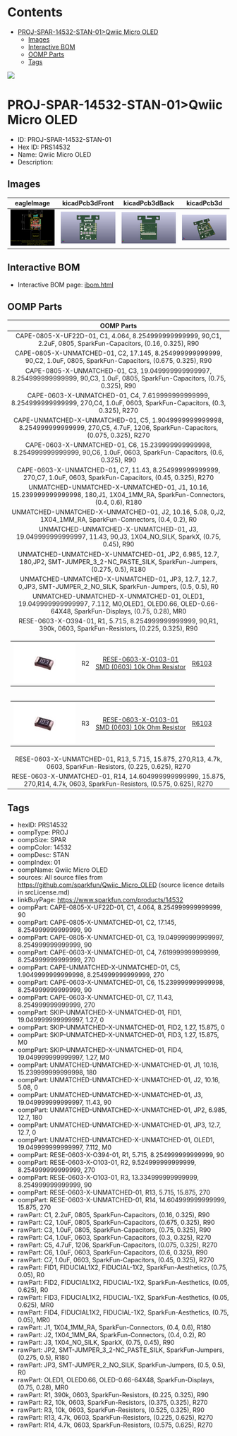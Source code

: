 



Contents
========

* [PROJ-SPAR-14532-STAN-01>Qwiic Micro OLED](#proj-spar-14532-stan-01qwiic-micro-oled)
	* [Images](#images)
	* [Interactive BOM](#interactive-bom)
	* [OOMP Parts](#oomp-parts)
	* [Tags](#tags)
  
![][im]
# PROJ-SPAR-14532-STAN-01>Qwiic Micro OLED

- ID: PROJ-SPAR-14532-STAN-01
- Hex ID: PRS14532
- Name: Qwiic Micro OLED
- Description: 

## Images
  
  

|eagleImage|kicadPcb3dFront|kicadPcb3dBack|kicadPcb3d|
| :---: | :---: | :---: | :---: |
|[![eagleImage](eagleImage_140.png)](eagleImage_600.png)|[![kicadPcb3dFront](kicadPcb3dFront_140.png)](kicadPcb3dFront_600.png)|[![kicadPcb3dBack](kicadPcb3dBack_140.png)](kicadPcb3dBack_600.png)|[![kicadPcb3d](kicadPcb3d_140.png)](kicadPcb3d_600.png)|

## Interactive BOM

- Interactive BOM page: [ibom.html](kicad/bom/ibom.html)

## OOMP Parts
  

|OOMP Parts|
| :---: |
|CAPE-0805-X-UF22D-01, C1, 4.064, 8.254999999999999, 90,C1, 2.2uF, 0805, SparkFun-Capacitors, (0.16, 0.325), R90|
|CAPE-0805-X-UNMATCHED-01, C2, 17.145, 8.254999999999999, 90,C2, 1.0uF, 0805, SparkFun-Capacitors, (0.675, 0.325), R90|
|CAPE-0805-X-UNMATCHED-01, C3, 19.049999999999997, 8.254999999999999, 90,C3, 1.0uF, 0805, SparkFun-Capacitors, (0.75, 0.325), R90|
|CAPE-0603-X-UNMATCHED-01, C4, 7.619999999999999, 8.254999999999999, 270,C4, 1.0uF, 0603, SparkFun-Capacitors, (0.3, 0.325), R270|
|CAPE-UNMATCHED-X-UNMATCHED-01, C5, 1.9049999999999998, 8.254999999999999, 270,C5, 4.7uF, 1206, SparkFun-Capacitors, (0.075, 0.325), R270|
|CAPE-0603-X-UNMATCHED-01, C6, 15.239999999999998, 8.254999999999999, 90,C6, 1.0uF, 0603, SparkFun-Capacitors, (0.6, 0.325), R90|
|CAPE-0603-X-UNMATCHED-01, C7, 11.43, 8.254999999999999, 270,C7, 1.0uF, 0603, SparkFun-Capacitors, (0.45, 0.325), R270|
|UNMATCHED-UNMATCHED-X-UNMATCHED-01, J1, 10.16, 15.239999999999998, 180,J1, 1X04_1MM_RA, SparkFun-Connectors, (0.4, 0.6), R180|
|UNMATCHED-UNMATCHED-X-UNMATCHED-01, J2, 10.16, 5.08, 0,J2, 1X04_1MM_RA, SparkFun-Connectors, (0.4, 0.2), R0|
|UNMATCHED-UNMATCHED-X-UNMATCHED-01, J3, 19.049999999999997, 11.43, 90,J3, 1X04_NO_SILK, SparkX, (0.75, 0.45), R90|
|UNMATCHED-UNMATCHED-X-UNMATCHED-01, JP2, 6.985, 12.7, 180,JP2, SMT-JUMPER_3_2-NC_PASTE_SILK, SparkFun-Jumpers, (0.275, 0.5), R180|
|UNMATCHED-UNMATCHED-X-UNMATCHED-01, JP3, 12.7, 12.7, 0,JP3, SMT-JUMPER_2_NO_SILK, SparkFun-Jumpers, (0.5, 0.5), R0|
|UNMATCHED-UNMATCHED-X-UNMATCHED-01, OLED1, 19.049999999999997, 7.112, M0,OLED1, OLED0.66, OLED-0.66-64X48, SparkFun-Displays, (0.75, 0.28), MR0|
|RESE-0603-X-O394-01, R1, 5.715, 8.254999999999999, 90,R1, 390k, 0603, SparkFun-Resistors, (0.225, 0.325), R90|
|<table><tr><td>![RESE-0603-X-O103-01](https://raw.githubusercontent.com/oomlout/oomlout_OOMP_parts/main/RESE-0603-X-O103-01/image_140.jpg)</td><td> R2</td><td>[RESE-0603-X-O103-01<br>SMD (0603) 10k Ohm Resistor](https://github.com/oomlout/oomlout_OOMP_parts/tree/main/RESE-0603-X-O103-01/)</td><td>[R6103](https://github.com/oomlout/oomlout_OOMP_parts/tree/main/RESE-0603-X-O103-01/)</td></tr></table>|
|<table><tr><td>![RESE-0603-X-O103-01](https://raw.githubusercontent.com/oomlout/oomlout_OOMP_parts/main/RESE-0603-X-O103-01/image_140.jpg)</td><td> R3</td><td>[RESE-0603-X-O103-01<br>SMD (0603) 10k Ohm Resistor](https://github.com/oomlout/oomlout_OOMP_parts/tree/main/RESE-0603-X-O103-01/)</td><td>[R6103](https://github.com/oomlout/oomlout_OOMP_parts/tree/main/RESE-0603-X-O103-01/)</td></tr></table>|
|RESE-0603-X-UNMATCHED-01, R13, 5.715, 15.875, 270,R13, 4.7k, 0603, SparkFun-Resistors, (0.225, 0.625), R270|
|RESE-0603-X-UNMATCHED-01, R14, 14.604999999999999, 15.875, 270,R14, 4.7k, 0603, SparkFun-Resistors, (0.575, 0.625), R270|

## Tags

- hexID: PRS14532
- oompType: PROJ
- oompSize: SPAR
- oompColor: 14532
- oompDesc: STAN
- oompIndex: 01
- oompName: Qwiic Micro OLED
- sources: All source files from https://github.com/sparkfun/Qwiic_Micro_OLED (source licence details in srcLicense.md)
- linkBuyPage: https://www.sparkfun.com/products/14532
- oompPart: CAPE-0805-X-UF22D-01, C1, 4.064, 8.254999999999999, 90
- oompPart: CAPE-0805-X-UNMATCHED-01, C2, 17.145, 8.254999999999999, 90
- oompPart: CAPE-0805-X-UNMATCHED-01, C3, 19.049999999999997, 8.254999999999999, 90
- oompPart: CAPE-0603-X-UNMATCHED-01, C4, 7.619999999999999, 8.254999999999999, 270
- oompPart: CAPE-UNMATCHED-X-UNMATCHED-01, C5, 1.9049999999999998, 8.254999999999999, 270
- oompPart: CAPE-0603-X-UNMATCHED-01, C6, 15.239999999999998, 8.254999999999999, 90
- oompPart: CAPE-0603-X-UNMATCHED-01, C7, 11.43, 8.254999999999999, 270
- oompPart: SKIP-UNMATCHED-X-UNMATCHED-01, FID1, 19.049999999999997, 1.27, 0
- oompPart: SKIP-UNMATCHED-X-UNMATCHED-01, FID2, 1.27, 15.875, 0
- oompPart: SKIP-UNMATCHED-X-UNMATCHED-01, FID3, 1.27, 15.875, M0
- oompPart: SKIP-UNMATCHED-X-UNMATCHED-01, FID4, 19.049999999999997, 1.27, M0
- oompPart: UNMATCHED-UNMATCHED-X-UNMATCHED-01, J1, 10.16, 15.239999999999998, 180
- oompPart: UNMATCHED-UNMATCHED-X-UNMATCHED-01, J2, 10.16, 5.08, 0
- oompPart: UNMATCHED-UNMATCHED-X-UNMATCHED-01, J3, 19.049999999999997, 11.43, 90
- oompPart: UNMATCHED-UNMATCHED-X-UNMATCHED-01, JP2, 6.985, 12.7, 180
- oompPart: UNMATCHED-UNMATCHED-X-UNMATCHED-01, JP3, 12.7, 12.7, 0
- oompPart: UNMATCHED-UNMATCHED-X-UNMATCHED-01, OLED1, 19.049999999999997, 7.112, M0
- oompPart: RESE-0603-X-O394-01, R1, 5.715, 8.254999999999999, 90
- oompPart: RESE-0603-X-O103-01, R2, 9.524999999999999, 8.254999999999999, 270
- oompPart: RESE-0603-X-O103-01, R3, 13.334999999999999, 8.254999999999999, 90
- oompPart: RESE-0603-X-UNMATCHED-01, R13, 5.715, 15.875, 270
- oompPart: RESE-0603-X-UNMATCHED-01, R14, 14.604999999999999, 15.875, 270
- rawPart: C1, 2.2uF, 0805, SparkFun-Capacitors, (0.16, 0.325), R90
- rawPart: C2, 1.0uF, 0805, SparkFun-Capacitors, (0.675, 0.325), R90
- rawPart: C3, 1.0uF, 0805, SparkFun-Capacitors, (0.75, 0.325), R90
- rawPart: C4, 1.0uF, 0603, SparkFun-Capacitors, (0.3, 0.325), R270
- rawPart: C5, 4.7uF, 1206, SparkFun-Capacitors, (0.075, 0.325), R270
- rawPart: C6, 1.0uF, 0603, SparkFun-Capacitors, (0.6, 0.325), R90
- rawPart: C7, 1.0uF, 0603, SparkFun-Capacitors, (0.45, 0.325), R270
- rawPart: FID1, FIDUCIAL1X2, FIDUCIAL-1X2, SparkFun-Aesthetics, (0.75, 0.05), R0
- rawPart: FID2, FIDUCIAL1X2, FIDUCIAL-1X2, SparkFun-Aesthetics, (0.05, 0.625), R0
- rawPart: FID3, FIDUCIAL1X2, FIDUCIAL-1X2, SparkFun-Aesthetics, (0.05, 0.625), MR0
- rawPart: FID4, FIDUCIAL1X2, FIDUCIAL-1X2, SparkFun-Aesthetics, (0.75, 0.05), MR0
- rawPart: J1, 1X04_1MM_RA, SparkFun-Connectors, (0.4, 0.6), R180
- rawPart: J2, 1X04_1MM_RA, SparkFun-Connectors, (0.4, 0.2), R0
- rawPart: J3, 1X04_NO_SILK, SparkX, (0.75, 0.45), R90
- rawPart: JP2, SMT-JUMPER_3_2-NC_PASTE_SILK, SparkFun-Jumpers, (0.275, 0.5), R180
- rawPart: JP3, SMT-JUMPER_2_NO_SILK, SparkFun-Jumpers, (0.5, 0.5), R0
- rawPart: OLED1, OLED0.66, OLED-0.66-64X48, SparkFun-Displays, (0.75, 0.28), MR0
- rawPart: R1, 390k, 0603, SparkFun-Resistors, (0.225, 0.325), R90
- rawPart: R2, 10k, 0603, SparkFun-Resistors, (0.375, 0.325), R270
- rawPart: R3, 10k, 0603, SparkFun-Resistors, (0.525, 0.325), R90
- rawPart: R13, 4.7k, 0603, SparkFun-Resistors, (0.225, 0.625), R270
- rawPart: R14, 4.7k, 0603, SparkFun-Resistors, (0.575, 0.625), R270



[im]: kicadPcb3d_450.png
